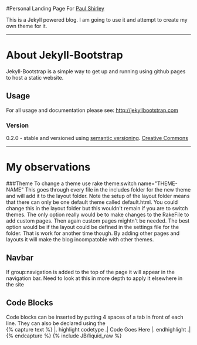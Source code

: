 [shirp-w]: http://shirp.github.com
[shirp-r]: http://github.com/shirp
#Personal Landing Page For [Paul Shirley][shirp-w]

This is a Jekyll powered blog. I am going to use it and attempt to create my own theme for it.

______________________________
# About Jekyll-Bootstrap

Jekyll-Bootstrap is a simple way to get up and running using github pages to host a static website.

## Usage

For all usage and documentation please see: <http://jekyllbootstrap.com>

### Version

0.2.0 - stable and versioned using [semantic versioning](http://semver.org/).
[Creative Commons](http://creativecommons.org/licenses/by-nc-sa/3.0/)
______________________________

# My observations

###Theme
To change a theme use  rake theme:switch name="THEME-NAME"  This goes through every file in the includes folder for the new theme and will add it to the layout folder. Note the setup of the layout folder means that there can only be one default theme called default.html. You could change this in the layout folder but this wouldn't remain if you are to switch themes. The only option really would be to make changes to the RakeFile to add custom pages. Then again custom pages mightn't be needed. The best option would be if the layout could be defined in the settings file for the folder. That is work for another time though. By adding other pages and layouts it will make the blog incompatoble with other themes.

## Navbar
If group:navigation is added to the top of the page it will appear in the navigation bar. Need to look at this in more depth to apply it elsewhere in the site

## Code Blocks
Code blocks can be inserted by putting 4 spaces of a tab in front of each line. They can also be declared using the  
{% capture text %}
    |. highlight codetype .|
      Code Goes Here
    |. endhighlight .|
{% endcapture %}
{% include JB/liquid_raw %}



